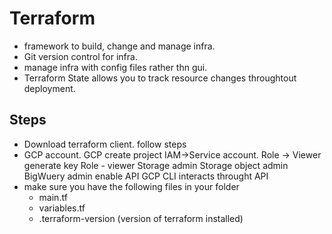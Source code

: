 # Terraform
- framework to build, change and manage infra. 
- Git version control for infra. 
- manage infra with config files rather thn gui. 
- Terraform State allows you to track resource changes throughtout deployment. 


## Steps
- Download terraform client. 
    follow steps
- GCP account. 
    GCP
    create project
    IAM->Service account. 
    Role -> Viewer
    generate key
    Role - viewer
    Storage admin
    Storage object admin
    BigWuery admin
    enable API
    GCP CLI interacts throught API
- make sure you have the following files in your folder
  - main.tf
  - variables.tf
  - .terraform-version (version of terraform installed)